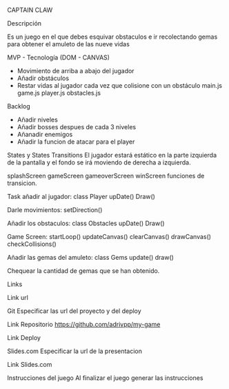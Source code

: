 CAPTAIN CLAW

Descripción

Es un juego en el que debes esquivar obstaculos e ir recolectando gemas para obtener el amuleto de las nueve vidas

MVP - Tecnología (DOM - CANVAS)
* Movimiento de arriba a abajo del jugador
* Añadir obstáculos 
* Restar vidas al jugador cada vez que colisione con un obstáculo
main.js
game.js
player.js
obstacles.js

Backlog
* Añadir niveles
* Añadir bosses despues de cada 3 niveles
* Añanadir enemigos
* Añadir la funcion de atacar para el player

States y States Transitions
El jugador estará estático en la parte izquierda de la pantalla y el fondo se irá moviendo de derecha a izquierda.

splashScreen
gameScreen
gameoverScreen
winScreen
funciones de transicion.

Task
añadir al jugador: class Player
upDate()
Draw()

Darle movimientos:
setDirection()

Añadir los obstaculos: class Obstacles
upDate()
Draw()

Game Screen:
startLoop()
updateCanvas()
clearCanvas()
drawCanvas()
checkCollisions()

Añadir las gemas del amuleto: class Gems
update()
draw()

Chequear la cantidad de gemas que se han obtenido.

Links

Link url

Git
Especificar las url del proyecto y del deploy

Link Repositorio
https://github.com/adrivpp/my-game


Link Deploy

Slides.com
Especificar la url de la presentacion

Link Slides.com

Instrucciones del juego
Al finalizar el juego generar las instrucciones
